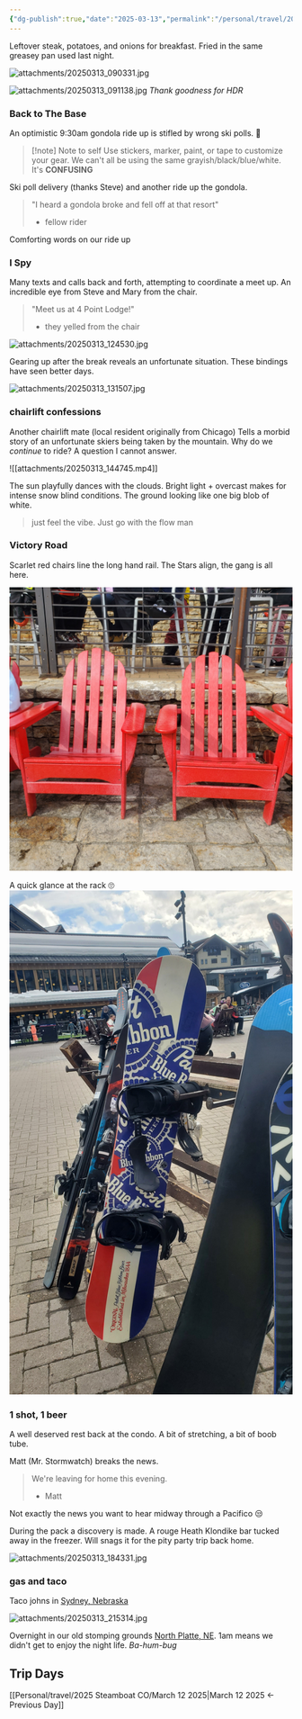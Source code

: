 ```yaml
---
{"dg-publish":true,"date":"2025-03-13","permalink":"/personal/travel/2025-steamboat-co/march-13-2025/","dgPassFrontmatter":true}
---
```


Leftover steak, potatoes, and onions for breakfast. Fried in the same greasey pan used last night.

![attachments/20250313_090331.jpg](/img/user/attachments/20250313_090331.jpg)

![attachments/20250313_091138.jpg](/img/user/attachments/20250313_091138.jpg)
*Thank goodness for HDR*
### Back to The Base
An optimistic 9:30am gondola ride up is stifled by wrong ski polls. 🤦

> [!note] Note to self
> Use stickers, marker, paint, or tape to customize your gear. We can't all be using the same grayish/black/blue/white. It's **CONFUSING** 

Ski poll delivery (thanks Steve) and another ride up the gondola.

> "I heard a gondola broke and fell off at that resort" 
> - fellow rider

Comforting words on our ride up

### I Spy
Many texts and calls back and forth, attempting to coordinate a meet up. An incredible eye from Steve and Mary from the chair. 

> "Meet us at 4 Point Lodge!"
> - they yelled from the chair

![attachments/20250313_124530.jpg](/img/user/attachments/20250313_124530.jpg)

Gearing up after the break reveals an unfortunate situation. These bindings have seen better days.

![attachments/20250313_131507.jpg](/img/user/attachments/20250313_131507.jpg)

### chairlift confessions
Another chairlift mate (local resident originally from Chicago) Tells a morbid story of an unfortunate skiers being taken by the mountain. Why do we *continue* to ride? A question I cannot answer.

![[attachments/20250313_144745.mp4]]

The sun playfully dances with the clouds. Bright light + overcast makes for intense snow blind conditions. The ground looking like one big blob of white. 

> just feel the vibe. Just go with the flow man

### Victory Road
Scarlet red chairs line the long hand rail. The Stars align, the gang is all here.

![attachments/20250313_161510.jpg](/img/user/attachments/20250313_161510.jpg)

A quick glance at the rack 🙄
![attachments/20250313_161618.jpg](/img/user/attachments/20250313_161618.jpg)

### 1 shot, 1 beer
A well deserved rest back at the condo. A bit of stretching, a bit of boob tube. 

Matt (Mr. Stormwatch) breaks the news. 

> We're leaving for home this evening.
> - Matt

Not exactly the news you want to hear midway through a Pacifico 😒

During the pack a discovery is made. A rouge Heath Klondike bar tucked away in the freezer. Will snags it for the pity party trip back home. 

![attachments/20250313_184331.jpg](/img/user/attachments/20250313_184331.jpg)

### gas and taco
Taco johns in [Sydney, Nebraska](https://maps.app.goo.gl/7qNm63qpAdNRdttB9)

![attachments/20250313_215314.jpg](/img/user/attachments/20250313_215314.jpg)

Overnight in our old stomping grounds [North Platte, NE](https://maps.app.goo.gl/NVBg5hC7kPkzcP2WA). 1am means we didn't get to enjoy the night life. *Ba-hum-bug* 
## Trip Days
[[Personal/travel/2025 Steamboat CO/March 12 2025\|March 12 2025 <- Previous Day]]